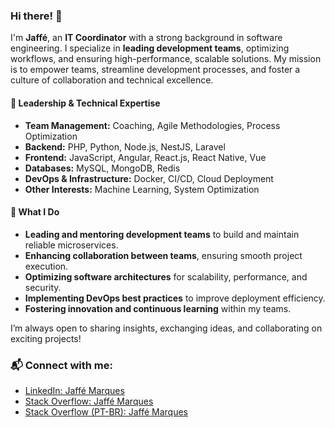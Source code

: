 ### Hi there! 👋  

I'm **Jaffé**, an **IT Coordinator** with a strong background in software engineering. I specialize in **leading development teams**, optimizing workflows, and ensuring high-performance, scalable solutions. My mission is to empower teams, streamline development processes, and foster a culture of collaboration and technical excellence.  

#### 💼 Leadership & Technical Expertise  
- **Team Management:** Coaching, Agile Methodologies, Process Optimization  
- **Backend:** PHP, Python, Node.js, NestJS, Laravel  
- **Frontend:** JavaScript, Angular, React.js, React Native, Vue  
- **Databases:** MySQL, MongoDB, Redis  
- **DevOps & Infrastructure:** Docker, CI/CD, Cloud Deployment  
- **Other Interests:** Machine Learning, System Optimization  

#### 🚀 What I Do  
- **Leading and mentoring development teams** to build and maintain reliable microservices.  
- **Enhancing collaboration between teams**, ensuring smooth project execution.  
- **Optimizing software architectures** for scalability, performance, and security.  
- **Implementing DevOps best practices** to improve deployment efficiency.  
- **Fostering innovation and continuous learning** within my teams.  

I’m always open to sharing insights, exchanging ideas, and collaborating on exciting projects!  

### 📬 Connect with me:  
- [LinkedIn: Jaffé Marques](https://www.linkedin.com/in/jaffe-marques/)  
- [Stack Overflow: Jaffé Marques](https://stackoverflow.com/users/9488346/jaffe-marques)  
- [Stack Overflow (PT-BR): Jaffé Marques](https://pt.stackoverflow.com/users/107171/jaffe-marques)  
